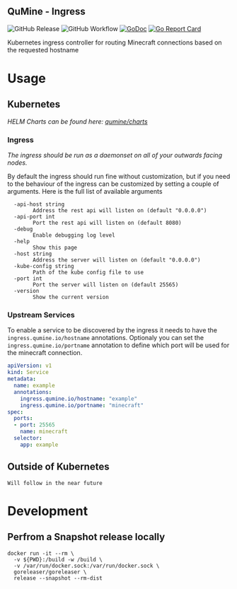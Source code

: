 QuMine - Ingress
---
![GitHub Release](https://img.shields.io/github/v/release/qumine/qumine-ingress)
![GitHub Workflow](https://img.shields.io/github/workflow/status/qumine/qumine-ingress/release)
[![GoDoc](https://godoc.org/github.com/qumine/QuMine-Ingress?status.svg)](https://godoc.org/github.com/qumine/qumine-Ingress)
[![Go Report Card](https://goreportcard.com/badge/github.com/qumine/QuMine-Ingress)](https://goreportcard.com/report/github.com/qumine/qumine-Ingress)

Kubernetes ingress controller for routing Minecraft connections based on the requested hostname

# Usage

## Kubernetes

*HELM Charts can be found here: [qumine/charts](https://github.com/qumine/charts)*

### Ingress

*The ingress should be run as a daemonset on all of your outwards facing nodes.*

By default the ingress should run fine without customization, but if you need to the behaviour of the ingress can be customized by setting a couple of arguments. Here is the full list of available arguments

```
  -api-host string
        Address the rest api will listen on (default "0.0.0.0")
  -api-port int
        Port the rest api will listen on (default 8080)
  -debug
        Enable debugging log level
  -help
        Show this page
  -host string
        Address the server will listen on (default "0.0.0.0")
  -kube-config string
        Path of the kube config file to use
  -port int
        Port the server will listen on (default 25565)
  -version
        Show the current version
```

### Upstream Services

To enable a service to be discovered by the ingress it needs to have the ```ingress.qumine.io/hostname``` annotations.
Optionaly you can set the ```ingress.qumine.io/portname``` annotation to define which port will be used for the minecraft connection.

```yaml
apiVersion: v1
kind: Service
metadata:
  name: example
  annotations:
    ingress.qumine.io/hostname: "example"
    ingress.qumine.io/portname: "minecraft"
spec:
  ports:
  - port: 25565
    name: minecraft
  selector:
    app: example
```

## Outside of Kubernetes

```
Will follow in the near future
```

# Development

## Perfrom a Snapshot release locally

```
docker run -it --rm \
  -v ${PWD}:/build -w /build \
  -v /var/run/docker.sock:/var/run/docker.sock \
  goreleaser/goreleaser \
  release --snapshot --rm-dist
```